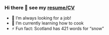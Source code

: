 ### Hi there 👋 see my [resume/CV](codeswhite.github.io)
- 🤔 I’m always looking for a job!
- 🌱 I’m currently learning how to cook
- ⚡ Fun fact: Scotland has 421 words for “snow”
